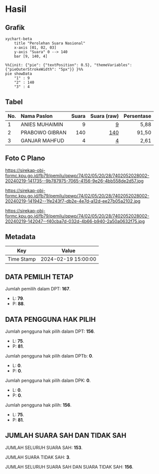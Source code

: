 # Hasil

## Grafik

```mermaid
xychart-beta
    title "Perolehan Suara Nasional"
    x-axis [01, 02, 03]
    y-axis "Suara" 0 --> 140
    bar [9, 140, 4]
```

```mermaid
%%{init: {"pie": {"textPosition": 0.5}, "themeVariables": {"pieOuterStrokeWidth": "5px"}} }%%
pie showData
    "1" : 9
    "2" : 140
    "3" : 4
```

## Tabel

| No. | Nama Paslon    | Suara | Suara (raw) | Persentase |
|:--- |:-------------- | -----:| -----------:| ----------:|
| 1   | ANIES MUHAIMIN | 9     | [9][p-1]    | 5,88       |
| 2   | PRABOWO GIBRAN | 140   | [140][p-2]  | 91,50      |
| 3   | GANJAR MAHFUD  | 4     | [4][p-3]    | 2,61       |


[p-1]: https://github.com/gigit-pemilu/pemilu-2024/blob/main/pilpres/hitung-suara/sub/74-sulawesi-tenggara/sub/02-konawe/sub/05-sampara/sub/2028-bao-bao/sub/002-tps/sub/paslon-1.txt
[p-2]: https://github.com/gigit-pemilu/pemilu-2024/blob/main/pilpres/hitung-suara/sub/74-sulawesi-tenggara/sub/02-konawe/sub/05-sampara/sub/2028-bao-bao/sub/002-tps/sub/paslon-2.txt
[p-3]: https://github.com/gigit-pemilu/pemilu-2024/blob/main/pilpres/hitung-suara/sub/74-sulawesi-tenggara/sub/02-konawe/sub/05-sampara/sub/2028-bao-bao/sub/002-tps/sub/paslon-3.txt

## Foto C Plano

https://sirekap-obj-formc.kpu.go.id/fb79/pemilu/ppwp/74/02/05/20/28/7402052028002-20240219-141735--9b787975-7065-4156-9e26-4bb558de2d57.jpg

https://sirekap-obj-formc.kpu.go.id/fb79/pemilu/ppwp/74/02/05/20/28/7402052028002-20240219-141942--1fe243f7-db2e-4e7d-a12d-ee27b05a2102.jpg

https://sirekap-obj-formc.kpu.go.id/fb79/pemilu/ppwp/74/02/05/20/28/7402052028002-20240219-142047--f40cba7d-032d-4b66-b940-2a50a0632f75.jpg


## Metadata

| Key        | Value               |
| ---------- | ------------------- |
| Time Stamp | 2024-02-19 15:00:00 |


## DATA PEMILIH TETAP

Jumlah pemilih dalam DPT: **167**.
 * L: **79**.
 * P: **88**.

## DATA PENGGUNA HAK PILIH

Jumlah pengguna hak pilih dalam DPT: **156**.
 * L: **75**.
 * P: **81**.

Jumlah pengguna hak pilih dalam DPTb: **0**.
 * L: **0**.
 * P: **0**.

Jumlah pengguna hak pilih dalam DPK: **0**.
 * L: **0**.
 * P: **0**.

Jumlah pengguna hak pilih: **156**.
 * L: **75**.
 * P: **81**.

## JUMLAH SUARA SAH DAN TIDAK SAH

JUMLAH SELURUH SUARA SAH: **153**.

JUMLAH SUARA TIDAK SAH: **3**.

JUMLAH SELURUH SUARA SAH DAN SUARA TIDAK SAH: **156**.


